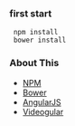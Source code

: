 ### first start

     npm install
     bower install

### About This
- [NPM](https://nodejs.org/en/docs/)
- [Bower](https://bower.io/)
- [AngularJS](https://docs.angularjs.org/)
- [Videogular](http://www.videogular.com/)
